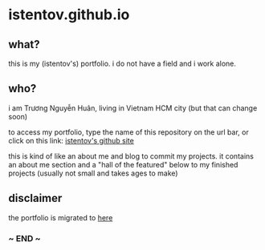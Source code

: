 # istentov.github.io
## what?
this is my (istentov's) portfolio. i do not have a field and i work alone.
## who?
i am Trương Nguyễn Huân, living in Vietnam HCM city (but that can change soon)

to access my portfolio, type the name of this repository on the url bar, or click on this link:
[istentov's github site](https://istentov.github.io)

this is kind of like an about me and blog to commit my projects. it contains an about me section and a "hall of the featured" below to my finished projects (usually not small and takes ages to make)

## disclaimer
the portfolio is migrated to [here](https://istentov.framer.website)

### ~ END ~

